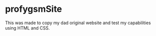 # profygsmSite
This was made to copy my dad original website and test my capabilities using HTML and CSS.

